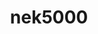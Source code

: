 ---
title: "nek5000"
layout: cache
categories: [package, develop]
meta: {"versions": ["19.0"], "compilers": ["gcc@=7.3.1"], "oss": ["amzn2"], "platforms": ["linux"], "targets": ["aarch64", "neoverse_n1", "x86_64_v3"], "stacks": ["aws-ahug", "aws-ahug-aarch64", "root"], "num_specs": 25, "num_specs_by_stack": {"aws-ahug-aarch64": 20, "root": 25, "aws-ahug": 5}}
spec_details: [{"hash": "6qopwuwyflfhloheij6akwds44k5ecqj", "compiler": "gcc@=7.3.1", "versions": ["19.0"], "os": "amzn2", "platform": "linux", "target": "aarch64", "variants": ["build_system=generic", "+mpi", "+profiling", "~visit"], "stacks": ["aws-ahug-aarch64", "root"], "size": "-", "tarball": "https://binaries.spack.io/develop/build_cache/linux-amzn2-aarch64/gcc-7.3.1/nek5000-19.0/linux-amzn2-aarch64-gcc-7.3.1-nek5000-19.0-6qopwuwyflfhloheij6akwds44k5ecqj.spack"}, {"hash": "4n3iryg6z6gm5q56xye2zl7jxgvmfhhj", "compiler": "gcc@=7.3.1", "versions": ["19.0"], "os": "amzn2", "platform": "linux", "target": "aarch64", "variants": ["build_system=generic", "+mpi", "+profiling", "~visit"], "stacks": ["aws-ahug-aarch64", "root"], "size": "-", "tarball": "https://binaries.spack.io/develop/build_cache/linux-amzn2-aarch64/gcc-7.3.1/nek5000-19.0/linux-amzn2-aarch64-gcc-7.3.1-nek5000-19.0-4n3iryg6z6gm5q56xye2zl7jxgvmfhhj.spack"}, {"hash": "e3qto6gxna3db33ua37c4mond4xmit6p", "compiler": "gcc@=7.3.1", "versions": ["19.0"], "os": "amzn2", "platform": "linux", "target": "aarch64", "variants": ["build_system=generic", "+mpi", "+profiling", "~visit"], "stacks": ["aws-ahug-aarch64", "root"], "size": "-", "tarball": "https://binaries.spack.io/develop/build_cache/linux-amzn2-aarch64/gcc-7.3.1/nek5000-19.0/linux-amzn2-aarch64-gcc-7.3.1-nek5000-19.0-e3qto6gxna3db33ua37c4mond4xmit6p.spack"}, {"hash": "dduuow77ciduv4lb32en3gkeiar7onmb", "compiler": "gcc@=7.3.1", "versions": ["19.0"], "os": "amzn2", "platform": "linux", "target": "aarch64", "variants": ["build_system=generic", "+mpi", "+profiling", "~visit"], "stacks": ["aws-ahug-aarch64", "root"], "size": "-", "tarball": "https://binaries.spack.io/develop/build_cache/linux-amzn2-aarch64/gcc-7.3.1/nek5000-19.0/linux-amzn2-aarch64-gcc-7.3.1-nek5000-19.0-dduuow77ciduv4lb32en3gkeiar7onmb.spack"}, {"hash": "26ehmmufgpt6tcdgascsghhegouc2n2w", "compiler": "gcc@=7.3.1", "versions": ["19.0"], "os": "amzn2", "platform": "linux", "target": "aarch64", "variants": ["build_system=generic", "+mpi", "+profiling", "~visit"], "stacks": ["aws-ahug-aarch64", "root"], "size": "-", "tarball": "https://binaries.spack.io/develop/build_cache/linux-amzn2-aarch64/gcc-7.3.1/nek5000-19.0/linux-amzn2-aarch64-gcc-7.3.1-nek5000-19.0-26ehmmufgpt6tcdgascsghhegouc2n2w.spack"}, {"hash": "wes5wkpch26bgn2u6h6b6a26dlbpgrnk", "compiler": "gcc@=7.3.1", "versions": ["19.0"], "os": "amzn2", "platform": "linux", "target": "aarch64", "variants": ["build_system=generic", "+mpi", "+profiling", "~visit"], "stacks": ["aws-ahug-aarch64", "root"], "size": "-", "tarball": "https://binaries.spack.io/develop/build_cache/linux-amzn2-aarch64/gcc-7.3.1/nek5000-19.0/linux-amzn2-aarch64-gcc-7.3.1-nek5000-19.0-wes5wkpch26bgn2u6h6b6a26dlbpgrnk.spack"}, {"hash": "mfsptgkxffe7haze6nzoxhlri55y3gmq", "compiler": "gcc@=7.3.1", "versions": ["19.0"], "os": "amzn2", "platform": "linux", "target": "aarch64", "variants": ["build_system=generic", "+mpi", "+profiling", "~visit"], "stacks": ["aws-ahug-aarch64", "root"], "size": "-", "tarball": "https://binaries.spack.io/develop/build_cache/linux-amzn2-aarch64/gcc-7.3.1/nek5000-19.0/linux-amzn2-aarch64-gcc-7.3.1-nek5000-19.0-mfsptgkxffe7haze6nzoxhlri55y3gmq.spack"}, {"hash": "qzqhii6yntibwy2647kxqf75xvvx2rv3", "compiler": "gcc@=7.3.1", "versions": ["19.0"], "os": "amzn2", "platform": "linux", "target": "aarch64", "variants": ["build_system=generic", "+mpi", "+profiling", "~visit"], "stacks": ["aws-ahug-aarch64", "root"], "size": "-", "tarball": "https://binaries.spack.io/develop/build_cache/linux-amzn2-aarch64/gcc-7.3.1/nek5000-19.0/linux-amzn2-aarch64-gcc-7.3.1-nek5000-19.0-qzqhii6yntibwy2647kxqf75xvvx2rv3.spack"}, {"hash": "pf36qewfntqjenvr6yhux62zcqdtx2ft", "compiler": "gcc@=7.3.1", "versions": ["19.0"], "os": "amzn2", "platform": "linux", "target": "aarch64", "variants": ["build_system=generic", "+mpi", "+profiling", "~visit"], "stacks": ["aws-ahug-aarch64", "root"], "size": "-", "tarball": "https://binaries.spack.io/develop/build_cache/linux-amzn2-aarch64/gcc-7.3.1/nek5000-19.0/linux-amzn2-aarch64-gcc-7.3.1-nek5000-19.0-pf36qewfntqjenvr6yhux62zcqdtx2ft.spack"}, {"hash": "s6uodrqqqlveliefgeb7so2654mtjlzd", "compiler": "gcc@=7.3.1", "versions": ["19.0"], "os": "amzn2", "platform": "linux", "target": "aarch64", "variants": ["build_system=generic", "+mpi", "+profiling", "~visit"], "stacks": ["aws-ahug-aarch64", "root"], "size": "-", "tarball": "https://binaries.spack.io/develop/build_cache/linux-amzn2-aarch64/gcc-7.3.1/nek5000-19.0/linux-amzn2-aarch64-gcc-7.3.1-nek5000-19.0-s6uodrqqqlveliefgeb7so2654mtjlzd.spack"}, {"hash": "rlc5k5pk52lw5v6gih3pt52pld3xdhw7", "compiler": "gcc@=7.3.1", "versions": ["19.0"], "os": "amzn2", "platform": "linux", "target": "neoverse_n1", "variants": ["build_system=generic", "+mpi", "+profiling", "~visit"], "stacks": ["aws-ahug-aarch64", "root"], "size": "-", "tarball": "https://binaries.spack.io/develop/build_cache/linux-amzn2-neoverse_n1/gcc-7.3.1/nek5000-19.0/linux-amzn2-neoverse_n1-gcc-7.3.1-nek5000-19.0-rlc5k5pk52lw5v6gih3pt52pld3xdhw7.spack"}, {"hash": "vux64gazde4gu532euhh54eyvixjbkov", "compiler": "gcc@=7.3.1", "versions": ["19.0"], "os": "amzn2", "platform": "linux", "target": "neoverse_n1", "variants": ["build_system=generic", "+mpi", "+profiling", "~visit"], "stacks": ["aws-ahug-aarch64", "root"], "size": "-", "tarball": "https://binaries.spack.io/develop/build_cache/linux-amzn2-neoverse_n1/gcc-7.3.1/nek5000-19.0/linux-amzn2-neoverse_n1-gcc-7.3.1-nek5000-19.0-vux64gazde4gu532euhh54eyvixjbkov.spack"}, {"hash": "vv5q65idtj3ko76s4mojz62bo4eisfsk", "compiler": "gcc@=7.3.1", "versions": ["19.0"], "os": "amzn2", "platform": "linux", "target": "neoverse_n1", "variants": ["build_system=generic", "+mpi", "+profiling", "~visit"], "stacks": ["aws-ahug-aarch64", "root"], "size": "-", "tarball": "https://binaries.spack.io/develop/build_cache/linux-amzn2-neoverse_n1/gcc-7.3.1/nek5000-19.0/linux-amzn2-neoverse_n1-gcc-7.3.1-nek5000-19.0-vv5q65idtj3ko76s4mojz62bo4eisfsk.spack"}, {"hash": "32zbaydzblzyn5kgrm773vsqi3gwc2zj", "compiler": "gcc@=7.3.1", "versions": ["19.0"], "os": "amzn2", "platform": "linux", "target": "neoverse_n1", "variants": ["build_system=generic", "+mpi", "+profiling", "~visit"], "stacks": ["aws-ahug-aarch64", "root"], "size": "-", "tarball": "https://binaries.spack.io/develop/build_cache/linux-amzn2-neoverse_n1/gcc-7.3.1/nek5000-19.0/linux-amzn2-neoverse_n1-gcc-7.3.1-nek5000-19.0-32zbaydzblzyn5kgrm773vsqi3gwc2zj.spack"}, {"hash": "durgnnlny4jm24xkiowjjgwrz6ny7o3v", "compiler": "gcc@=7.3.1", "versions": ["19.0"], "os": "amzn2", "platform": "linux", "target": "neoverse_n1", "variants": ["build_system=generic", "+mpi", "+profiling", "~visit"], "stacks": ["aws-ahug-aarch64", "root"], "size": "-", "tarball": "https://binaries.spack.io/develop/build_cache/linux-amzn2-neoverse_n1/gcc-7.3.1/nek5000-19.0/linux-amzn2-neoverse_n1-gcc-7.3.1-nek5000-19.0-durgnnlny4jm24xkiowjjgwrz6ny7o3v.spack"}, {"hash": "qiwhvat7f4b6l6sw3yts7wimi5wemark", "compiler": "gcc@=7.3.1", "versions": ["19.0"], "os": "amzn2", "platform": "linux", "target": "neoverse_n1", "variants": ["build_system=generic", "+mpi", "+profiling", "~visit"], "stacks": ["aws-ahug-aarch64", "root"], "size": "-", "tarball": "https://binaries.spack.io/develop/build_cache/linux-amzn2-neoverse_n1/gcc-7.3.1/nek5000-19.0/linux-amzn2-neoverse_n1-gcc-7.3.1-nek5000-19.0-qiwhvat7f4b6l6sw3yts7wimi5wemark.spack"}, {"hash": "5vttuxdipfgyujekzbqsxxmutb4tueuy", "compiler": "gcc@=7.3.1", "versions": ["19.0"], "os": "amzn2", "platform": "linux", "target": "neoverse_n1", "variants": ["build_system=generic", "+mpi", "+profiling", "~visit"], "stacks": ["aws-ahug-aarch64", "root"], "size": "-", "tarball": "https://binaries.spack.io/develop/build_cache/linux-amzn2-neoverse_n1/gcc-7.3.1/nek5000-19.0/linux-amzn2-neoverse_n1-gcc-7.3.1-nek5000-19.0-5vttuxdipfgyujekzbqsxxmutb4tueuy.spack"}, {"hash": "yxw3tgywrp753jgd3mvq7pflj7vfhdxk", "compiler": "gcc@=7.3.1", "versions": ["19.0"], "os": "amzn2", "platform": "linux", "target": "neoverse_n1", "variants": ["build_system=generic", "+mpi", "+profiling", "~visit"], "stacks": ["aws-ahug-aarch64", "root"], "size": "-", "tarball": "https://binaries.spack.io/develop/build_cache/linux-amzn2-neoverse_n1/gcc-7.3.1/nek5000-19.0/linux-amzn2-neoverse_n1-gcc-7.3.1-nek5000-19.0-yxw3tgywrp753jgd3mvq7pflj7vfhdxk.spack"}, {"hash": "lcpinhztjdlr2gea6zxfesi42767brsv", "compiler": "gcc@=7.3.1", "versions": ["19.0"], "os": "amzn2", "platform": "linux", "target": "neoverse_n1", "variants": ["build_system=generic", "+mpi", "+profiling", "~visit"], "stacks": ["aws-ahug-aarch64", "root"], "size": "-", "tarball": "https://binaries.spack.io/develop/build_cache/linux-amzn2-neoverse_n1/gcc-7.3.1/nek5000-19.0/linux-amzn2-neoverse_n1-gcc-7.3.1-nek5000-19.0-lcpinhztjdlr2gea6zxfesi42767brsv.spack"}, {"hash": "o6nvbmp32k4wsqfn5r4dduncwnidtzyl", "compiler": "gcc@=7.3.1", "versions": ["19.0"], "os": "amzn2", "platform": "linux", "target": "neoverse_n1", "variants": ["build_system=generic", "+mpi", "+profiling", "~visit"], "stacks": ["aws-ahug-aarch64", "root"], "size": "-", "tarball": "https://binaries.spack.io/develop/build_cache/linux-amzn2-neoverse_n1/gcc-7.3.1/nek5000-19.0/linux-amzn2-neoverse_n1-gcc-7.3.1-nek5000-19.0-o6nvbmp32k4wsqfn5r4dduncwnidtzyl.spack"}, {"hash": "yf4yzggameeo5cypct7niiyso2zy6mf6", "compiler": "gcc@=7.3.1", "versions": ["19.0"], "os": "amzn2", "platform": "linux", "target": "x86_64_v3", "variants": ["build_system=generic", "+mpi", "+profiling", "~visit"], "stacks": ["aws-ahug", "root"], "size": "-", "tarball": "https://binaries.spack.io/develop/build_cache/linux-amzn2-x86_64_v3/gcc-7.3.1/nek5000-19.0/linux-amzn2-x86_64_v3-gcc-7.3.1-nek5000-19.0-yf4yzggameeo5cypct7niiyso2zy6mf6.spack"}, {"hash": "ex75h3byuqvtxhsenpuzkooqupp25emz", "compiler": "gcc@=7.3.1", "versions": ["19.0"], "os": "amzn2", "platform": "linux", "target": "x86_64_v3", "variants": ["build_system=generic", "+mpi", "+profiling", "~visit"], "stacks": ["aws-ahug", "root"], "size": "-", "tarball": "https://binaries.spack.io/develop/build_cache/linux-amzn2-x86_64_v3/gcc-7.3.1/nek5000-19.0/linux-amzn2-x86_64_v3-gcc-7.3.1-nek5000-19.0-ex75h3byuqvtxhsenpuzkooqupp25emz.spack"}, {"hash": "rnhdwlwh54p44ckddbb7bmgihqhmtveo", "compiler": "gcc@=7.3.1", "versions": ["19.0"], "os": "amzn2", "platform": "linux", "target": "x86_64_v3", "variants": ["build_system=generic", "+mpi", "+profiling", "~visit"], "stacks": ["aws-ahug", "root"], "size": "-", "tarball": "https://binaries.spack.io/develop/build_cache/linux-amzn2-x86_64_v3/gcc-7.3.1/nek5000-19.0/linux-amzn2-x86_64_v3-gcc-7.3.1-nek5000-19.0-rnhdwlwh54p44ckddbb7bmgihqhmtveo.spack"}, {"hash": "gk6pkpz6lnkgzuq6sef2qft6rt5d55zz", "compiler": "gcc@=7.3.1", "versions": ["19.0"], "os": "amzn2", "platform": "linux", "target": "x86_64_v3", "variants": ["build_system=generic", "+mpi", "+profiling", "~visit"], "stacks": ["aws-ahug", "root"], "size": "-", "tarball": "https://binaries.spack.io/develop/build_cache/linux-amzn2-x86_64_v3/gcc-7.3.1/nek5000-19.0/linux-amzn2-x86_64_v3-gcc-7.3.1-nek5000-19.0-gk6pkpz6lnkgzuq6sef2qft6rt5d55zz.spack"}, {"hash": "vd7shnea2ppuju3uezddps3epoh3b3ky", "compiler": "gcc@=7.3.1", "versions": ["19.0"], "os": "amzn2", "platform": "linux", "target": "x86_64_v3", "variants": ["build_system=generic", "+mpi", "+profiling", "~visit"], "stacks": ["aws-ahug", "root"], "size": "-", "tarball": "https://binaries.spack.io/develop/build_cache/linux-amzn2-x86_64_v3/gcc-7.3.1/nek5000-19.0/linux-amzn2-x86_64_v3-gcc-7.3.1-nek5000-19.0-vd7shnea2ppuju3uezddps3epoh3b3ky.spack"}]
---